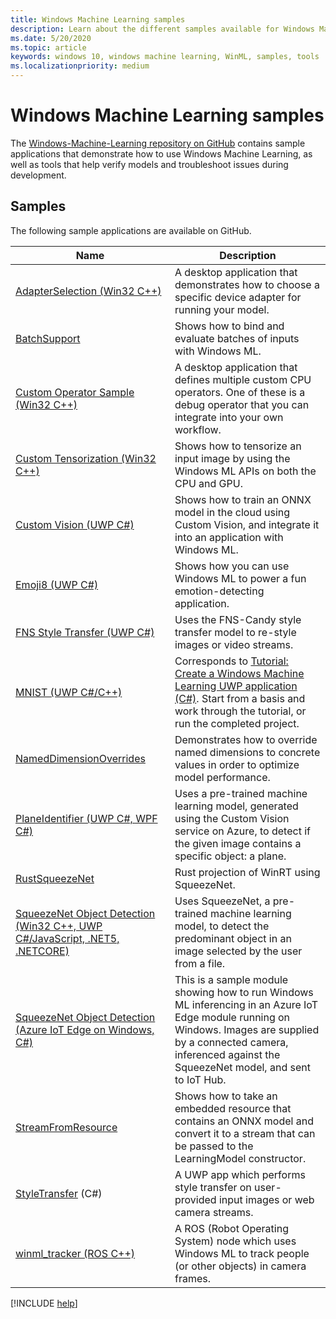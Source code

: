 ```yaml
---
title: Windows Machine Learning samples
description: Learn about the different samples available for Windows Machine Learning.
ms.date: 5/20/2020
ms.topic: article
keywords: windows 10, windows machine learning, WinML, samples, tools
ms.localizationpriority: medium
---
```


# Windows Machine Learning samples

The [Windows-Machine-Learning repository on GitHub](https://github.com/Microsoft/Windows-Machine-Learning) contains sample applications that demonstrate how to use Windows Machine Learning, as well as tools that help verify models and troubleshoot issues during development.

## Samples

The following sample applications are available on GitHub.

| Name | Description |
|------|-------------|
| [AdapterSelection (Win32 C++)](https://github.com/Microsoft/Windows-Machine-Learning/tree/master/Samples/AdapterSelection/AdapterSelection/cpp) | A desktop application that demonstrates how to choose a specific device adapter for running your model. |
 [BatchSupport](https://github.com/microsoft/Windows-Machine-Learning/tree/master/Samples/BatchSupport) | Shows how to bind and evaluate batches of inputs with Windows ML. |
| [Custom Operator Sample (Win32 C++)](https://github.com/Microsoft/Windows-Machine-Learning/tree/master/Samples/CustomOperatorCPU/desktop/cpp) | A desktop application that defines multiple custom CPU operators. One of these is a debug operator that you can integrate into your own workflow. |
| [Custom Tensorization (Win32 C++)](https://github.com/Microsoft/Windows-Machine-Learning/tree/master/Samples/CustomTensorization) | Shows how to tensorize an input image by using the Windows ML APIs on both the CPU and GPU. |
| [Custom Vision (UWP C#)](/azure/cognitive-services/custom-vision-service/custom-vision-onnx-windows-ml) | Shows how to train an ONNX model in the cloud using Custom Vision, and integrate it into an application with Windows ML. |
| [Emoji8 (UWP C#)](https://github.com/Microsoft/Windows-Machine-Learning/tree/master/Samples/Emoji8/UWP/cs) | Shows how you can use Windows ML to power a fun emotion-detecting application. |
| [FNS Style Transfer (UWP C#)](https://github.com/Microsoft/Windows-Machine-Learning/tree/master/Samples/FNSCandyStyleTransfer) | Uses the FNS-Candy style transfer model to re-style images or video streams. |
| [MNIST (UWP C#/C++)](https://github.com/Microsoft/Windows-Machine-Learning/tree/master/Samples/MNIST) | Corresponds to [Tutorial: Create a Windows Machine Learning UWP application (C#)](get-started-uwp.md). Start from a basis and work through the tutorial, or run the completed project. |
| [NamedDimensionOverrides](https://github.com/microsoft/Windows-Machine-Learning/tree/master/Samples/NamedDimensionOverrides) | Demonstrates how to override named dimensions to concrete values in order to optimize model performance. |
| [PlaneIdentifier (UWP C#, WPF C#)](https://github.com/Microsoft/Windows-AppConsult-Samples-UWP/tree/master/PlaneIdentifier) | Uses a pre-trained machine learning model, generated using the Custom Vision service on Azure, to detect if the given image contains a specific object: a plane. |
| [RustSqueezeNet](https://github.com/microsoft/Windows-Machine-Learning/tree/master/Samples/RustSqueezenet) | Rust projection of WinRT using SqueezeNet. |
| [SqueezeNet Object Detection (Win32 C++, UWP C#/JavaScript, .NET5, .NETCORE)](https://github.com/Microsoft/Windows-Machine-Learning/tree/master/Samples/SqueezeNetObjectDetection) | Uses SqueezeNet, a pre-trained machine learning model, to detect the predominant object in an image selected by the user from a file. |
| [SqueezeNet Object Detection (Azure IoT Edge on Windows, C#)](https://github.com/Microsoft/Windows-iotcore-samples/tree/develop/Samples/EdgeModules/SqueezeNetObjectDetection/cs) | This is a sample module showing how to run Windows ML inferencing in an Azure IoT Edge module running on Windows. Images are supplied by a connected camera, inferenced against the SqueezeNet model, and sent to IoT Hub. |
| [StreamFromResource](https://github.com/microsoft/Windows-Machine-Learning/tree/master/Samples/StreamFromResource/StreamFromResource) | Shows how to take an embedded resource that contains an ONNX model and convert it to a stream that can be passed to the LearningModel constructor. |
| [StyleTransfer](https://github.com/microsoft/Windows-Machine-Learning/tree/master/Samples/StyleTransfer) (C#) | A UWP app which performs style transfer on user-provided input images or web camera streams. |
| [winml_tracker (ROS C++)](https://github.com/ms-iot/winml_tracker) | A ROS (Robot Operating System) node which uses Windows ML to track people (or other objects) in camera frames. |

[!INCLUDE [help](../includes/get-help.md)]
